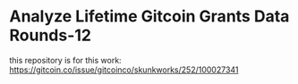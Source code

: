 # Analyze Lifetime Gitcoin Grants Data Rounds-12

this repository is for this work: https://gitcoin.co/issue/gitcoinco/skunkworks/252/100027341
